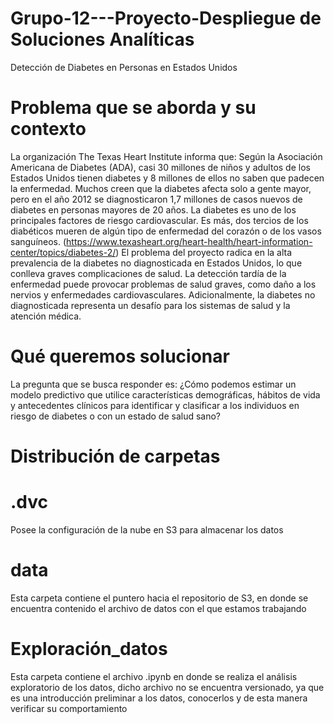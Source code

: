 # Grupo-12---Proyecto-Despliegue de Soluciones Analíticas 
Detección de Diabetes en Personas en Estados Unidos


# Problema que se aborda y su contexto
La organización The Texas Heart Institute informa que:
Según la Asociación Americana de Diabetes (ADA), casi 30 millones de niños y adultos de los Estados Unidos tienen diabetes y 8 millones de ellos no saben que padecen la enfermedad. Muchos creen que la diabetes afecta solo a gente mayor, pero en el año 2012 se diagnosticaron 1,7 millones de casos nuevos de diabetes en personas mayores de 20 años. La diabetes es uno de los principales factores de riesgo cardiovascular. Es más, dos tercios de los diabéticos mueren de algún tipo de enfermedad del corazón o de los vasos sanguíneos. (https://www.texasheart.org/heart-health/heart-information-center/topics/diabetes-2/)
El problema del proyecto radica en la alta prevalencia de la diabetes no diagnosticada en Estados Unidos, lo que conlleva graves complicaciones de salud. La detección tardía de la enfermedad puede provocar problemas de salud graves, como daño a los nervios y enfermedades cardiovasculares. Adicionalmente, la diabetes no diagnosticada representa un desafío para los sistemas de salud y la atención médica.   

# Qué queremos solucionar
La pregunta que se busca responder es: ¿Cómo podemos estimar un modelo predictivo que utilice características demográficas, hábitos de vida y antecedentes clínicos para identificar y clasificar a los individuos en riesgo de diabetes o con un estado de salud sano?

# Distribución de carpetas

# .dvc
Posee la configuración de la nube en S3 para almacenar los datos

# data
Esta carpeta contiene el puntero hacia el repositorio de S3, en donde se encuentra contenido el archivo de datos con el que estamos trabajando

# Exploración_datos
Esta carpeta contiene el archivo .ipynb en donde se realiza el análisis exploratorio de los datos, dicho archivo no se encuentra versionado, ya que es una introducción preliminar a los datos, conocerlos y de esta manera verificar su comportamiento
